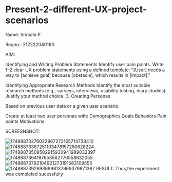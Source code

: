 # Present-2-different-UX-project-scenarios

Name: Srinidhi.P 

Regno.: 212222040160

AIM:

Identifying and Writing Problem Statements
Identify user pain points. Write 1–2 clear UX problem statements using a defined template: "[User] needs a way to [achieve goal] because [obstacle], which results in [impact]."

Identifying Appropriate Research Methods
Identify the most suitable research methods (e.g., surveys, interviews, usability testing, diary studies). Justify your method choice. 3. Creating Personas

Based on previous user data or a given user scenario.

Create at least two user personas with: Demographics Goals Behaviors Pain points Motivations

SCREESNSHOT:

![17488873276022967273165714738410](https://github.com/user-attachments/assets/6529b43f-7f18-4fe7-8471-289680f82aba)
![17488873387251103478157250628224](https://github.com/user-attachments/assets/ad0dbd9a-4d51-4b95-9fcf-7ec92b141699)
![17488873509502915930941989032397](https://github.com/user-attachments/assets/e6b205a1-d990-4d88-ba08-d11875680180)
![1748887364197653562770558832055](https://github.com/user-attachments/assets/a8d6be97-f62b-4d79-a6b6-c462f3ff3340)
![17488873792104921273191583109555](https://github.com/user-attachments/assets/7068d11f-d2a6-41e0-ad17-2e37be3bf6c0)
![17488873926936998137869379871387](https://github.com/user-attachments/assets/f0b0fd80-9eb0-44c6-9e6b-1f00c7048035)
RESULT:
Thus,the experiment was completed sucessfully
